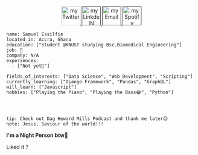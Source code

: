 <p align="center">
<br/>
<a href="https://twitter.com/nthofhisname">
  <img alt="my Twitter" width="50px" src=""/>
</a>
<a href="">
  <img alt="my LinkdeIN" width="50px" src="" />
</a>
<a href="">
  <img alt="my Email" width="50px" src="" />
</a>
<a href="">
  <img alt="my Spotify" width="50px" src="" />
</a>
<br>
<img alt="" src="" />
</p>

```about
name: Samuel Essilfie
located_in: Accra, Ghana
education: ["Student @KNUST studying Bsc.Biomedical Engineering"]
job: 🔎
company: N/A
experiences: 
  - ["Not yet🤫"]

fields_of_interests: ["Data Science", "Web Development", "Scripting"]
currently_learning: ["Django Framework", "Pandas", "GraphQL"]
will_learn: ["Javascript"]
hobbies: ["Playing the Piano", "Playing the Bass😂", "Python"]
```

<p align="center">
  <img alig src="" />
</p>

<p align="center">
  <a href="">
    <img src="">
  </a>
</p>

<p align="center">
  <img src="">
</p>
 
```
tip: Check out Dag Heward Mills Podcast and thank me later😉
note: Jesus, Saviour of the world!!!
```

**I'm a Night Person btw🦉** 

Liked it ?

<p align="center">
  <img src=""/>
</p>
